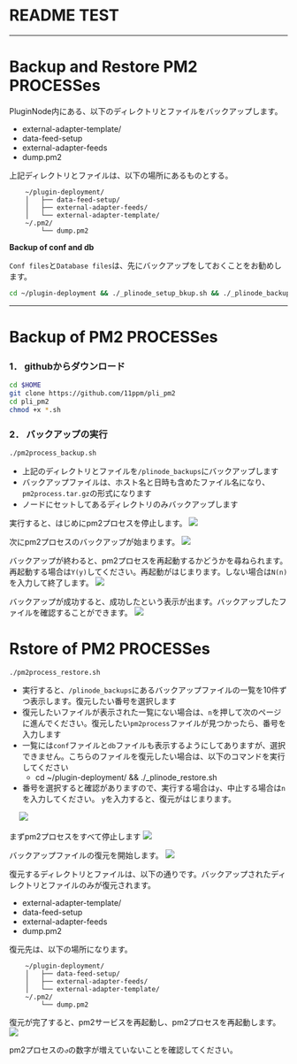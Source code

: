 # README TEST
---

# Backup and Restore PM2 PROCESSes

PluginNode内にある、以下のディレクトリとファイルをバックアップします。

* external-adapter-template/
* data-feed-setup
* external-adapter-feeds
* dump.pm2

上記ディレクトリとファイルは、以下の場所にあるものとする。

```
    ~/plugin-deployment/
    │   ├── data-feed-setup/
    │   ├── external-adapter-feeds/
    │   └── external-adapter-template/
    ~/.pm2/
        └── dump.pm2
```

**Backup of conf and db**

`Conf files`と`Database files`は、先にバックアップをしておくことをお勧めします。
```sh
cd ~/plugin-deployment && ./_plinode_setup_bkup.sh && ./_plinode_backup.sh -full
```

---

# Backup of PM2 PROCESSes

### 1． githubからダウンロード

```sh
cd $HOME
git clone https://github.com/11ppm/pli_pm2
cd pli_pm2
chmod +x *.sh
```

### 2． バックアップの実行
```sh
./pm2process_backup.sh 
```

* 上記のディレクトリとファイルを`/plinode_backups`にバックアップします
* バックアップファイルは、ホスト名と日時も含めたファイル名になり、`pm2process.tar.gz`の形式になります
* ノードにセットしてあるディレクトリのみバックアップします

実行すると、はじめにpm2プロセスを停止します。
<img src="./img/backup1.png">

次にpm2プロセスのバックアップが始まります。
<img src="./img/backup2.png">

バックアップが終わると、pm2プロセスを再起動するかどうかを尋ねられます。再起動する場合は`Y(y)`してください。再起動がはじまります。しない場合は`N(n)`を入力して終了します。
<img src="./img/backup3.png">

バックアップが成功すると、成功したという表示が出ます。バックアップしたファイルを確認することができます。
<img src="./img/backup4.png">




# Rstore of PM2 PROCESSes

```
./pm2process_restore.sh
```

* 実行すると、`/plinode_backups`にあるバックアップファイルの一覧を10件ずつ表示します。復元したい番号を選択します
* 復元したいファイルが表示された一覧にない場合は、`n`を押して次のページに進んでください。復元したい`pm2process`ファイルが見つかったら、番号を入力します
* 一覧には`conf`ファイルと`db`ファイルも表示するようにしてありますが、選択できません。こちらのファイルを復元したい場合は、以下のコマンドを実行してください
  * cd ~/plugin-deployment/ && ./_plinode_restore.sh
* 番号を選択すると確認がありますので、実行する場合は`y`、中止する場合は`n`を入力してください。 `y`を入力すると、復元がはじまります。

　
<img src="./img/restore1.png">

まずpm2プロセスをすべて停止します
<img src="./img/restore2.png">

バックアップファイルの復元を開始します。
<img src="./img/restore3.png">

復元するディレクトリとファイルは、以下の通りです。バックアップされたディレクトリとファイルのみが復元されます。

* external-adapter-template/
* data-feed-setup
* external-adapter-feeds
* dump.pm2

復元先は、以下の場所になります。
```
    ~/plugin-deployment/
    │   ├── data-feed-setup/
    │   ├── external-adapter-feeds/
    │   └── external-adapter-template/
    ~/.pm2/
        └── dump.pm2
```

復元が完了すると、pm2サービスを再起動し、pm2プロセスを再起動します。
<img src="./img/restore4.png">

pm2プロセスの`↺`の数字が増えていないことを確認してください。